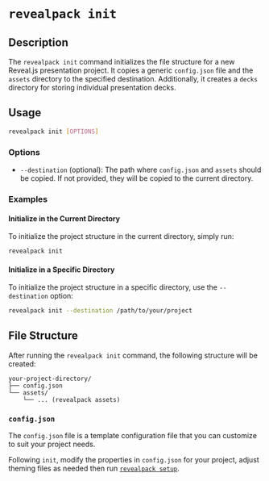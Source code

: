 # `revealpack init`

## Description

The `revealpack init` command initializes the file structure for a new Reveal.js presentation project. It copies a generic `config.json` file and the `assets` directory to the specified destination. Additionally, it creates a `decks` directory for storing individual presentation decks.

## Usage

```sh
revealpack init [OPTIONS]
```

### Options

- `--destination` (optional): The path where `config.json` and `assets` should be copied. If not provided, they will be copied to the current directory.

### Examples

#### Initialize in the Current Directory

To initialize the project structure in the current directory, simply run:

```sh
revealpack init
```

#### Initialize in a Specific Directory

To initialize the project structure in a specific directory, use the `--destination` option:

```sh
revealpack init --destination /path/to/your/project
```

## File Structure

After running the `revealpack init` command, the following structure will be created:

```plaintext
your-project-directory/
├── config.json
└── assets/
    └── ... (revealpack assets)
```

### `config.json`

The `config.json` file is a template configuration file that you can customize to suit your project needs.

Following `init`, modify the properties in `config.json` for your project, adjust theming files as needed then run [`revealpack setup`](setup.md).